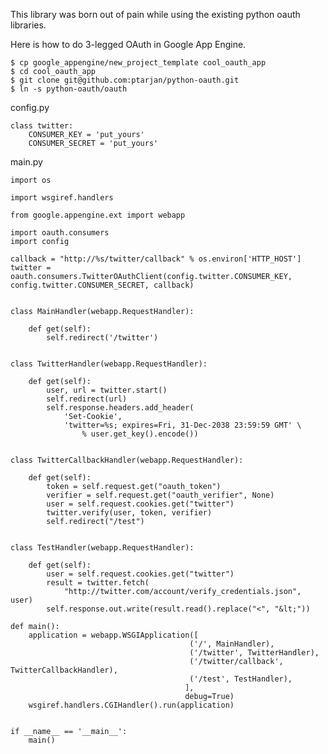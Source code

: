 This library was born out of pain while using the existing python oauth libraries.

Here is how to do 3-legged OAuth in Google App Engine.

    $ cp google_appengine/new_project_template cool_oauth_app
    $ cd cool_oauth_app
    $ git clone git@github.com:ptarjan/python-oauth.git
    $ ln -s python-oauth/oauth

config.py
    
    class twitter:
        CONSUMER_KEY = 'put_yours'
        CONSUMER_SECRET = 'put_yours'

main.py

    import os

    import wsgiref.handlers

    from google.appengine.ext import webapp

    import oauth.consumers
    import config

    callback = "http://%s/twitter/callback" % os.environ['HTTP_HOST']
    twitter = oauth.consumers.TwitterOAuthClient(config.twitter.CONSUMER_KEY, config.twitter.CONSUMER_SECRET, callback)
    
    
    class MainHandler(webapp.RequestHandler):
        
        def get(self):
            self.redirect('/twitter')


    class TwitterHandler(webapp.RequestHandler):

        def get(self):
            user, url = twitter.start()
            self.redirect(url)
            self.response.headers.add_header(
                'Set-Cookie',
                'twitter=%s; expires=Fri, 31-Dec-2038 23:59:59 GMT' \
                    % user.get_key().encode())


    class TwitterCallbackHandler(webapp.RequestHandler):
        
        def get(self):
            token = self.request.get("oauth_token")
            verifier = self.request.get("oauth_verifier", None)
            user = self.request.cookies.get("twitter")
            twitter.verify(user, token, verifier)
            self.redirect("/test")


    class TestHandler(webapp.RequestHandler):

        def get(self):
            user = self.request.cookies.get("twitter")
            result = twitter.fetch(
                "http://twitter.com/account/verify_credentials.json", user)
            self.response.out.write(result.read().replace("<", "&lt;"))

    def main():
        application = webapp.WSGIApplication([
                                            ('/', MainHandler),
                                            ('/twitter', TwitterHandler),
                                            ('/twitter/callback', TwitterCallbackHandler),
                                            ('/test', TestHandler),
                                           ],
                                           debug=True)
        wsgiref.handlers.CGIHandler().run(application)


    if __name__ == '__main__':
        main()
